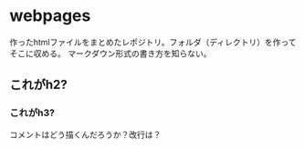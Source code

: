 # webpages
作ったhtmlファイルをまとめたレポジトリ。フォルダ（ディレクトリ）を作ってそこに収める。
マークダウン形式の書き方を知らない。
## これがh2?
### これがh3?
コメントはどう描くんだろうか？改行は？
